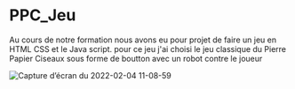 # PPC_Jeu


Au cours de notre formation nous avons eu pour projet de faire un jeu en HTML CSS et le Java script.
pour ce jeu j'ai choisi le jeu classique du Pierre Papier Ciseaux sous forme de boutton avec un robot contre le joueur 


![Capture d’écran du 2022-02-04 11-08-59](https://user-images.githubusercontent.com/78564016/152510942-bee7c6b6-e369-46ac-91bb-b095ce4a60f4.png)
